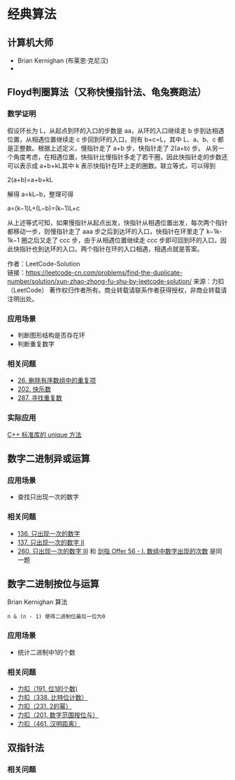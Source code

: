 # 经典算法
## 计算机大师
- Brian Kernighan (布莱恩·克尼汉)
- 

## Floyd判圈算法（又称快慢指针法、龟兔赛跑法）
### 数学证明
假设环长为 L，从起点到环的入口的步数是 aa，从环的入口继续走 b 步到达相遇位置，从相遇位置继续走 c 步回到环的入口，则有 b+c=L，其中 L、a、b、c 都是正整数。根据上述定义，慢指针走了 a+b 步，快指针走了 2(a+b) 步。
从另一个角度考虑，在相遇位置，快指针比慢指针多走了若干圈，因此快指针走的步数还可以表示成 a+b+kL其中 k 表示快指针在环上走的圈数。联立等式，可以得到

2(a+b)=a+b+kL

解得 a=kL−b，整理可得

a=(k−1)L+(L−b)=(k−1)L+c

从上述等式可知，如果慢指针从起点出发，快指针从相遇位置出发，每次两个指针都移动一步，则慢指针走了 aaa 步之后到达环的入口，快指针在环里走了 k−1k-1k−1 圈之后又走了 ccc 步，由于从相遇位置继续走 ccc 步即可回到环的入口，因此快指针也到达环的入口。两个指针在环的入口相遇，相遇点就是答案。

作者：LeetCode-Solution  
链接：https://leetcode-cn.com/problems/find-the-duplicate-number/solution/xun-zhao-zhong-fu-shu-by-leetcode-solution/
来源：力扣（LeetCode）
著作权归作者所有。商业转载请联系作者获得授权，非商业转载请注明出处。

### 应用场景
- 判断图形结构是否存在环
- 判断重复数字

### 相关问题
- [26. 删除有序数组中的重复项](https://leetcode-cn.com/problems/remove-duplicates-from-sorted-array/ )
- [202. 快乐数](https://leetcode-cn.com/problems/happy-number/ ) 
- [287. 寻找重复数](https://leetcode-cn.com/problems/find-the-duplicate-number/ )

### 实际应用
[C++ 标准库的 unique 方法](http://www.cplusplus.com/reference/algorithm/unique/ )

## 数字二进制异或运算

### 应用场景
- 查找只出现一次的数字

### 相关问题
- [136. 只出现一次的数字]( https://leetcode-cn.com/problems/single-number/)
- [137. 只出现一次的数字 II]( https://leetcode-cn.com/problems/single-number-ii/)
- [260. 只出现一次的数字 III](https://leetcode-cn.com/problems/single-number-iii/) 和 [剑指 Offer 56 - I. 数组中数字出现的次数](https://leetcode-cn.com/problems/shu-zu-zhong-shu-zi-chu-xian-de-ci-shu-lcof/) 是同一题


## 数字二进制按位与运算
Brian Kernighan 算法
```
n & (n - 1) 使得二进制位最后一位为0
```

### 应用场景
- 统计二进制中1的个数

### 相关问题
- [力扣（191. 位1的个数)](https://leetcode-cn.com/problems/number-of-1-bits/)
- [力扣（338. 比特位计数）](https://leetcode-cn.com/problems/counting-bits/)
- [力扣（231. 2的幂）](https://leetcode-cn.com/problems/power-of-two/)
- [力扣（201. 数字范围按位与） ](https://leetcode-cn.com/problems/bitwise-and-of-numbers-range/)
- [力扣（461. 汉明距离）](https://leetcode-cn.com/problems/hamming-distance/ )

## 双指针法

### 相关问题

